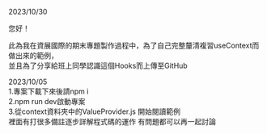 2023/10/30

您好！

此為我在資展國際的期末專題製作過程中，為了自己完整釐清複習useContext而做出來的範例，  
並且為了分享給班上同學認識這個Hooks而上傳至GitHub

2023/10/05  
1.專案下載下來後請npm i  
2.npm run dev啟動專案  
3.從context資料夾中的ValueProvider.js 開始閱讀範例  
裡面有打很多備註逐步詳解程式碼的運作
有問題都可以再一起討論
